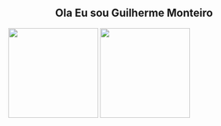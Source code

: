 <h2 align="center">Ola Eu sou Guilherme Monteiro</h2>
<div>
  <img height="180px" src="https://github-readme-stats.vercel.app/api?username=guifilho&count_private=true&show_icons=true&theme=onedark"/>
  <img height="180px" src="https://github-readme-stats.vercel.app/api/top-langs/?username=guifilho&layout=compact&theme=onedark"/>  
</div>
